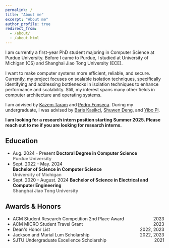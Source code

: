 ```yaml
---
permalink: /
title: "About me"
excerpt: "About me"
author_profile: true
redirect_from: 
  - /about/
  - /about.html
---
```


I am currently a first-year PhD student majoring in Computer Science at Purdue University. Before I came to Purdue, I studied at University of Michigan (CS) and Shanghai Jiao Tong University (ECE).

<!-- My research interest mainly lies in computer systems and architecture. Currently, I am interested in computer security, with a focus on hardware security. I am also interested in compiler and CPU optimizations in large cloud computing systems. I want to contribute to more efficient and more secure computer architecture. -->
<!-- My research interests revolve around computer systems and architecture. Currently, I am deeply engaged in computer security, with a specific emphasis on hardware security. I'm also intrigued by compiler and CPU optimizations in large-scale cloud computing systems. I want to contribute to more efficient and secure computer architectures. -->
I want to make computer systems more eﬀicient, reliable, and secure. Currently, my project focuses on
scalable isolation techniques, specifically identifying and addressing bottlenecks in isolation techniques to
enhance performance and scalability. Still, my interest spans many other fields in computer architecture
and operating systems.

I am advised by [Kazem Taram](https://mktrm.github.io/) and [Pedro Fonseca](https://www.cs.purdue.edu/homes/pfonseca/). During my undergraduate, I was advised by [Baris Kasikci](https://web.eecs.umich.edu/~barisk/), [Shuwen Deng](https://caslab.csl.yale.edu/~shuwen/#), and [Yibo Pi](https://yibopi.github.io).

**I am looking for a research intern position starting Summer 2025. Please reach out to me if you are looking for research interns.**

Education
------
- Aug. 2024 - Present
  **Doctoral Degree in Computer Science**  
  <span style="color: gray; font-weight: bold;">Purdue University</span>
- Sept. 2022 - May. 2024  
  **Bachelor of Science in Computer Science**  
  <span style="color: gray; font-weight: bold;">University of Michigan</span>
- Sept. 2020 - August. 2024
  **Bachelor of Science in Electrical and Computer Engineering**  
  <span style="color: gray; font-weight: bold;">Shanghai Jiao Tong University</span>

Awards & Honors
------
- <div style="display: flex; justify-content: space-between;">ACM Student Research Competition 2nd Place Award<span style="flex-grow: 1;"></span>2023</div>
- <div style="display: flex; justify-content: space-between;">ACM MICRO Student Travel Grant<span style="flex-grow: 1;"></span>2023</div>
- <div style="display: flex; justify-content: space-between;">Dean's Honor List<span style="flex-grow: 1;"></span>2022, 2023</div>
- <div style="display: flex; justify-content: space-between;">Jackson and Murial Lum Scholarship<span style="flex-grow: 1;"></span>2022, 2023</div>
- <div style="display: flex; justify-content: space-between;">SJTU Undergraduate Excellence Scholarship<span style="flex-grow: 1;"></span>2021</div>
